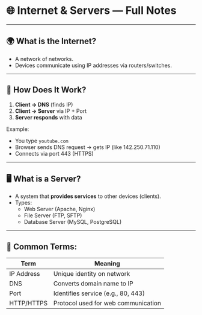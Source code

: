 # 🌐 Internet & Servers — Full Notes

---

## 🌍 What is the Internet?
- A network of networks.
- Devices communicate using IP addresses via routers/switches.

---

## 🤝 How Does It Work?

1. **Client → DNS** (finds IP)
2. **Client → Server** via IP + Port
3. **Server responds** with data

Example:
- You type `youtube.com`
- Browser sends DNS request → gets IP (like 142.250.71.110)
- Connects via port 443 (HTTPS)

---

## 🖥️ What is a Server?
- A system that **provides services** to other devices (clients).
- Types:
  - Web Server (Apache, Nginx)
  - File Server (FTP, SFTP)
  - Database Server (MySQL, PostgreSQL)

---

## 🔎 Common Terms:

| Term        | Meaning                            |
|-------------|-------------------------------------|
| IP Address  | Unique identity on network          |
| DNS         | Converts domain name to IP          |
| Port        | Identifies service (e.g., 80, 443)  |
| HTTP/HTTPS  | Protocol used for web communication |

